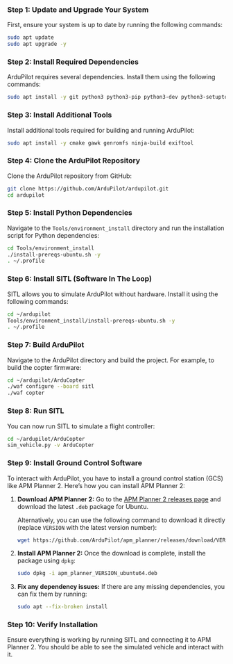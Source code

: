 ### Step 1: Update and Upgrade Your System
First, ensure your system is up to date by running the following commands:

```bash
sudo apt update
sudo apt upgrade -y
```

### Step 2: Install Required Dependencies
ArduPilot requires several dependencies. Install them using the following commands:

```bash
sudo apt install -y git python3 python3-pip python3-dev python3-setuptools build-essential ccache g++-arm-linux-gnueabihf g++-arm-linux-gnueabi gcc-arm-linux-gnueabihf gcc-arm-linux-gnueabi make pkg-config libtool autoconf automake libncurses5-dev libncursesw5-dev
```

### Step 3: Install Additional Tools
Install additional tools required for building and running ArduPilot:

```bash
sudo apt install -y cmake gawk genromfs ninja-build exiftool
```

### Step 4: Clone the ArduPilot Repository
Clone the ArduPilot repository from GitHub:

```bash
git clone https://github.com/ArduPilot/ardupilot.git
cd ardupilot
```

### Step 5: Install Python Dependencies
Navigate to the `Tools/environment_install` directory and run the installation script for Python dependencies:

```bash
cd Tools/environment_install
./install-prereqs-ubuntu.sh -y
. ~/.profile
```

### Step 6: Install SITL (Software In The Loop)
SITL allows you to simulate ArduPilot without hardware. Install it using the following commands:

```bash
cd ~/ardupilot
Tools/environment_install/install-prereqs-ubuntu.sh -y
. ~/.profile
```

### Step 7: Build ArduPilot
Navigate to the ArduPilot directory and build the project. For example, to build the copter firmware:

```bash
cd ~/ardupilot/ArduCopter
./waf configure --board sitl
./waf copter
```

### Step 8: Run SITL
You can now run SITL to simulate a flight controller:

```bash
cd ~/ardupilot/ArduCopter
sim_vehicle.py -v ArduCopter
```

### Step 9: Install Ground Control Software
To interact with ArduPilot, you have to install a ground control station (GCS) like APM Planner 2. Here’s how you can install APM Planner 2:

1. **Download APM Planner 2:**
   Go to the [APM Planner 2 releases page](https://github.com/ArduPilot/apm_planner/releases) and download the latest `.deb` package for Ubuntu.

   Alternatively, you can use the following command to download it directly (replace `VERSION` with the latest version number):

   ```bash
   wget https://github.com/ArduPilot/apm_planner/releases/download/VERSION/apm_planner_VERSION_ubuntu64.deb
   ```

2. **Install APM Planner 2:**
   Once the download is complete, install the package using `dpkg`:

   ```bash
   sudo dpkg -i apm_planner_VERSION_ubuntu64.deb
   ```

3. **Fix any dependency issues:**
   If there are any missing dependencies, you can fix them by running:

   ```bash
   sudo apt --fix-broken install
   ```

### Step 10: Verify Installation
Ensure everything is working by running SITL and connecting it to APM Planner 2. You should be able to see the simulated vehicle and interact with it.
